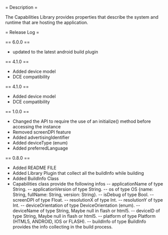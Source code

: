 = Description =

The Capabilities Library provides properties that describe the system and runtime that are hosting the application.


= Release Log =

== 6.0.0 ==

- updated to the latest android build plugin

== 4.1.0 ==

- Added device model
- DCE compatibility

== 4.1.0 ==

- Added device model
- DCE compatibility

== 1.0.0 ==

- Changed the API to require the use of an initialize() method before accessing the instance
- Removed screenDPI feature
- Added advertisingIdentifier
- Added deviceType (enum)
- Added preferredLanguage

== 0.8.0 ==

- Added README FILE
- Added Library Plugin that collect all the buildInfo while building
- Added BuildInfo Class
- Capabilities class provide the following infos
-- applicationName of type String.
-- applicationVersion of type String.
-- os of type OS {name: String, fullName: String, version: String}.
-- isDebug of type Bool.
-- screenDPI of type Float.
-- resolutionX of type Int.
-- resolutionY of type Int.
-- deviceOrientation of type DeviceOrientation (enum).
-- deviceName of type String, Maybe null in flash or html5.
-- deviceID of type String, Maybe null in flash or html5.
-- platform of type Platform (HTML5, ANDROID, IOS or FLASH).
-- buildInfo of type BuildInfo provides the info collecting in the build process.
